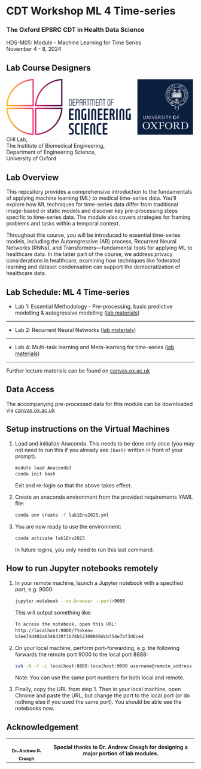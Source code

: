 # CDT Workshop ML 4 Time-series
### The Oxford EPSRC CDT in Health Data Science
HDS-M05: Module - Machine Learning for Time Series <br>
November 4 - 8, 2024 <br>


## Lab Course Designers
<!-- ALL-CONTRIBUTORS-LIST:START - Do not remove or modify this section -->
<!-- prettier-ignore-start -->
<!-- markdownlint-disable -->


<!-- markdownlint-restore -->
<!-- prettier-ignore-end -->

<!-- ALL-CONTRIBUTORS-LIST:END -->

<img src="./img/oxford_eng_logo.png" width="500" height="150" />
CHI Lab,<br/>
The Institute of Biomedical Engineering, <br />
Department of Engineering Science,<br />
University of Oxford<br />

## Lab Overview
This repository provides a comprehensive introduction to the fundamentals of applying machine learning (ML) to medical time-series data. You’ll explore how ML techniques for time-series data differ from traditional image-based or static models and discover key pre-processing steps specific to time-series data. The module also covers strategies for framing problems and tasks within a temporal context.

Throughout this course, you will be introduced to essential time-series models, including the Autoregressive (AR) process, Recurrent Neural Networks (RNNs), and Transformers—fundamental tools for applying ML to healthcare data. In the latter part of the course, we address privacy considerations in healthcare, examining how techniques like federated learning and dataset condensation can support the democratization of healthcare data.<br>

## Lab Schedule: ML 4 Time-series
- Lab 1: Essential Methodology - Pre-processing, basic predictive modelling & autogressive modelling ([lab materials](https://github.com/AnshThakur/CDT-TimeSeries/blob/main/labs/lab_1/CDT_ML4timeseries_Lab_1.ipynb))
---
- Lab 2: Recurrent Neural Networks ([lab materials](https://github.com/AnshThakur/CDT-TimeSeries/tree/main/labs/lab_3))
---
- Lab 4: Multi-task learning and Meta-learning for time-series ([lab materials](https://canvas.ox.ac.uk/courses/151592/files/4943018?))
---
Further lecture materials can be found on
[canvas.ox.ac.uk](https://canvas.ox.ac.uk/courses/151592/pages/hds-m05-module-info-machine-learning-for-time-series)

## Data Access
The accompanying pre-processed data for this module can be downloaded via 
[canvas.ox.ac.uk](https://canvas.ox.ac.uk/courses/151592/files/4929999?wrap=1)

## Setup instructions on the Virtual Machines
1. Load and initialize Anaconda. This needs to be done only once (you may not need to run this if you already see `(bash)` written in front of your prompt).

   ```bash
   module load Anaconda3
   conda init bash
   ```
   Exit and re-login so that the above takes effect.
3. Create an anaconda environment from the provided requirements YAML file: 
   ```bash
   conda env create -f lab1Env2023.yml
   ```
4. You are now ready to use the environment: 
   ```bash
   conda activate lab1Env2023
   ```
   In future logins, you only need to run this last command.

## How to run Jupyter notebooks remotely

1. In your remote machine, launch a Jupyter notebook with a specified port, e.g. 9000:
   ```bash
   jupyter-notebook --no-browser --port=9000
   ```
   This will output something like:
   ```bash
   To access the notebook, open this URL:
   http://localhost:9000/?token=
   b3ee74d492a6348430f3b74b52309060dcb754e7bf3d6ce4
   ```

1. On your local machine, perform port-forwarding, e.g. the following forwards the remote port 9000 to the local port 8888:
   ```bash
   ssh -N -f -L localhost:8888:localhost:9000 username@remote_address
   ```
   Note: You can use the same port numbers for both local and remote.

1. Finally, copy the URL from step 1. Then in your local machine, open
Chrome and paste the URL, but change the port to the local port (or do nothing else if you used the same port).
You should be able see the notebooks now.



## Acknowledgement
<!-- ALL-CONTRIBUTORS-LIST:START - Do not remove or modify this section -->
<!-- prettier-ignore-start -->
<!-- markdownlint-disable -->
<table>
  <tr>
   <td align="center"><a href="https://www.andrewcreagh.com/"><img src="https://avatars.githubusercontent.com/u/22932251?v=4" width="120px;" alt=""/><br /><sub><b>Dr. Andrew P. Creagh</b></sub> </a> </td>
    <td align="center"> <b>Special thanks to Dr. Andrew Creagh for designing a major portion of lab modules.</b>
    
</table>

<!-- markdownlint-restore -->
<!-- prettier-ignore-end -->

<!-- ALL-CONTRIBUTORS-LIST:END -->
   


